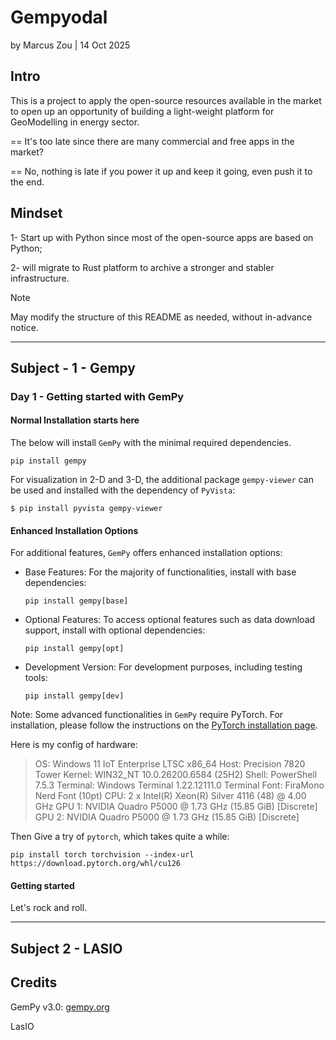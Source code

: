 # Gempyodal

by Marcus Zou | 14 Oct 2025



## Intro

This is a project to apply the open-source resources available in the market to open up an opportunity of building a light-weight platform for GeoModelling in energy sector.

== It's too late since there are many commercial and free apps in the market?

== No, nothing is late if you power it up and keep it going, even push it to the end.



## Mindset

1- Start up with Python since most of the open-source apps are based on Python;

2- will migrate to Rust platform to archive a stronger and stabler infrastructure.



> [!NOTE]
>
> May modify the structure of this README as needed, without in-advance notice. 



----

## Subject - 1 - Gempy

### Day 1 - Getting started with GemPy

#### Normal Installation starts here

The below will install `GemPy` with the minimal required dependencies.

```shell
pip install gempy
```

For visualization in 2-D and 3-D, the additional package `gempy-viewer` can be used and installed with the dependency of `PyVista`:

```
$ pip install pyvista gempy-viewer
```

#### Enhanced Installation Options

For additional features, `GemPy` offers enhanced installation options:

- Base Features: For the majority of functionalities, install with base dependencies:

  ```
  pip install gempy[base]
  ```

- Optional Features: To access optional features such as data download support, install with optional dependencies:

  ```
  pip install gempy[opt]
  ```

- Development Version: For development purposes, including testing tools:

  ```
  pip install gempy[dev]
  ```

Note: Some advanced functionalities in `GemPy` require PyTorch. For installation, please follow the instructions on the [PyTorch installation page](https://pytorch.org/get-started/locally/).

Here is my config of hardware:

> OS: Windows 11 IoT Enterprise LTSC x86_64
> Host: Precision 7820 Tower
> Kernel: WIN32_NT 10.0.26200.6584 (25H2)
> Shell: PowerShell 7.5.3
> Terminal: Windows Terminal 1.22.12111.0
> Terminal Font: FiraMono Nerd Font (10pt)
> CPU: 2 x Intel(R) Xeon(R) Silver 4116 (48) @ 4.00 GHz
> GPU 1: NVIDIA Quadro P5000 @ 1.73 GHz (15.85 GiB) [Discrete]
> GPU 2: NVIDIA Quadro P5000 @ 1.73 GHz (15.85 GiB) [Discrete]



Then Give a try of `pytorch`, which takes quite a while:

```shell
pip install torch torchvision --index-url https://download.pytorch.org/whl/cu126
```



#### Getting started

Let's rock and roll.



----

## Subject 2 - LASIO



## Credits

GemPy v3.0: [gempy.org](https://gempy.org)

LasIO